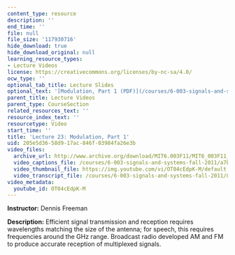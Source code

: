 ```yaml
---
content_type: resource
description: ''
end_time: ''
file: null
file_size: '117930716'
hide_download: true
hide_download_original: null
learning_resource_types:
- Lecture Videos
license: https://creativecommons.org/licenses/by-nc-sa/4.0/
ocw_type: ''
optional_tab_title: Lecture Slides
optional_text: '[Modulation, Part 1 (PDF)](/courses/6-003-signals-and-systems-fall-2011/resources/mit6_003f11_lec23)'
parent_title: Lecture Videos
parent_type: CourseSection
related_resources_text: ''
resource_index_text: ''
resourcetype: Video
start_time: ''
title: 'Lecture 23: Modulation, Part 1'
uid: 205e5d36-58d9-17ac-846f-03984fa26e3b
video_files:
  archive_url: http://www.archive.org/download/MIT6.003F11/MIT6_003F11_lec23_300k.mp4
  video_captions_file: /courses/6-003-signals-and-systems-fall-2011/a7b72b2b51195ec597cff96a53ba402f_OT04cEdpK-M.vtt
  video_thumbnail_file: https://img.youtube.com/vi/OT04cEdpK-M/default.jpg
  video_transcript_file: /courses/6-003-signals-and-systems-fall-2011/81ecf59fd505edfd962fc3db6f893b9a_OT04cEdpK-M.pdf
video_metadata:
  youtube_id: OT04cEdpK-M
---
```


**Instructor:** Dennis Freeman

**Description:** Efficient signal transmission and reception requires wavelengths matching the size of the antenna; for speech, this requires frequencies around the GHz range. Broadcast radio developed AM and FM to produce accurate reception of multiplexed signals.

